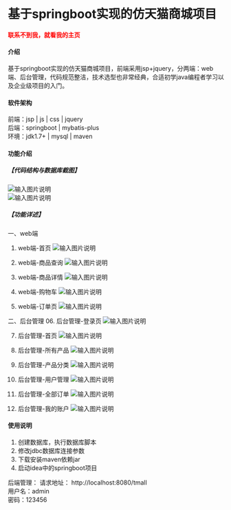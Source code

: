 # 基于springboot实现的仿天猫商城项目

<h4 style='color:red'>联系不到我，就看我的主页 </h4> 
 
#### 介绍
基于springboot实现的仿天猫商城项目，前端采用jsp+jquery，分两端：web端、后台管理，代码规范整洁，技术选型也非常经典，合适初学java编程者学习以及企业级项目的入门。


#### 软件架构
前端：jsp | js | css | jquery      
后端：springboot | mybatis-plus   
环境：jdk1.7+ | mysql | maven           


#### 功能介绍
##### 【代码结构与数据库截图】
![输入图片说明](images/00.%20代码.jpg)  
![输入图片说明](images/00.%20数据库.jpg)  

##### 【功能详述】 
一、web端  
  01. web端-首页
![输入图片说明](images/01.%20web端-首页.jpg) 

  02. web端-商品查询
![输入图片说明](images/02.%20web端-商品查询.jpg) 

  03. web端-商品详情
![输入图片说明](images/03.%20web端-商品详情.jpg) 

  04. web端-购物车
![输入图片说明](images/04.%20web端-购物车.jpg) 

  05. web端-订单页
![输入图片说明](images/05.%20web端-订单页.jpg) 

二、后台管理
  06. 后台管理-登录页
![输入图片说明](images/06.%20后台管理-登录页.jpg) 

  07. 后台管理-首页
![输入图片说明](images/07.%20后台管理-首页.jpg) 

  08. 后台管理-所有产品
![输入图片说明](images/08.%20后台管理-所有产品.jpg) 

  09. 后台管理-产品分类
![输入图片说明](images/09.%20后台管理-产品分类.jpg) 

  10. 后台管理-用户管理
![输入图片说明](images/10.%20后台管理-用户管理.jpg) 

  11. 后台管理-全部订单
![输入图片说明](images/11.%20后台管理-全部订单.jpg) 

  12. 后台管理-我的账户
![输入图片说明](images/12.%20后台管理-我的账户.jpg) 


#### 使用说明
1. 创建数据库，执行数据库脚本  
2. 修改jdbc数据库连接参数  
3. 下载安装maven依赖jar  
4. 启动idea中的springboot项目   

后端管理： 
    请求地址： http://localhost:8080/tmall       
    用户名：admin    
    密码：123456      
  
